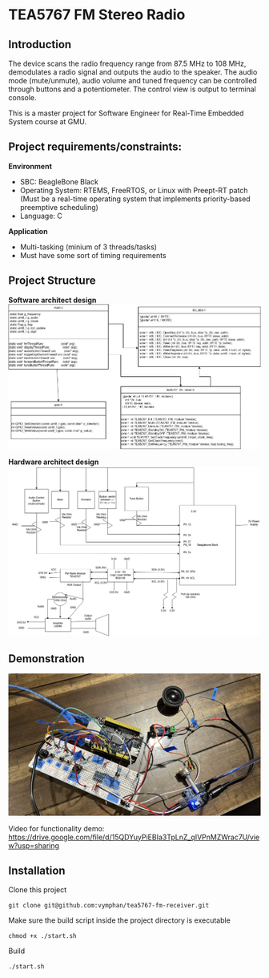 # TEA5767 FM Stereo Radio
## Introduction
The device scans the radio frequency range from 87.5 MHz to 108 MHz, demodulates a radio signal and outputs the audio to the speaker. The audio mode (mute/unmute), audio volume and tuned frequency can be controlled through buttons and a potentiometer. The control view is output to terminal console.

This is a master project for Software Engineer for Real-Time Embedded System course at GMU.

## Project requirements/constraints:

**Environment**
* SBC: BeagleBone Black
* Operating System: RTEMS, FreeRTOS, or Linux with Preept-RT patch (Must be a real-time operating system that implements priority-based preemptive scheduling)
* Language: C

**Application**
* Multi-tasking (minium of 3 threads/tasks)
* Must have some sort of timing requirements

## Project Structure
**Software architect design**
![Software Architect Design](img/Software_Architecture.jpeg)

**Hardware architect design**
![Hardware Architect Design](img/Hardware_Architect.jpg)

## Demonstration
![visual_image](img/visual_demo.jpg)

Video for functionality demo: https://drive.google.com/file/d/15QDYuyPiEBIa3TpLnZ_qIVPnMZWrac7U/view?usp=sharing

## Installation
Clone this project
```
git clone git@github.com:vymphan/tea5767-fm-receiver.git
```
Make sure the build script inside the project directory is executable
```
chmod +x ./start.sh
```
Build
```
./start.sh
```

